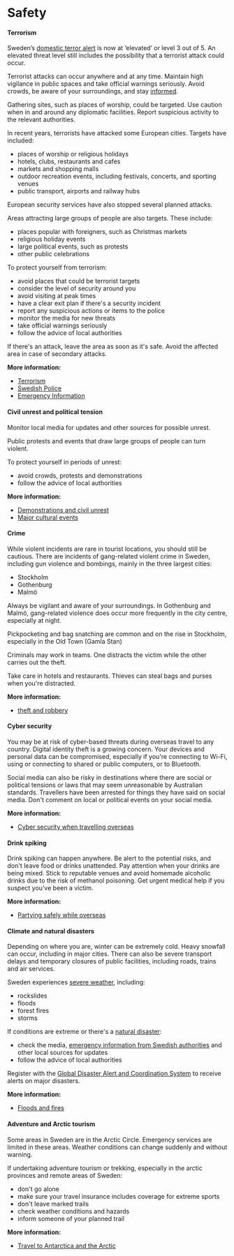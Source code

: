 # Safety

#### Terrorism

Sweden’s [domestic terror alert](https://sakerhetspolisen.se/ovriga-sidor/other-languages/english-engelska/press-room/news/news/2025-05-23-decrease-in-the-terrorist-threat-level-from-high-to-elevated.html) is now at ‘elevated’ or level 3 out of 5. An elevated threat level still includes the possibility that a terrorist attack could occur.

Terrorist attacks can occur anywhere and at any time. Maintain high vigilance in public spaces and take official warnings seriously. Avoid crowds, be aware of your surroundings, and stay [informed](https://www.krisinformation.se/en/hazards-and-risks/terrorism).

Gathering sites, such as places of worship, could be targeted. Use caution when in and around any diplomatic facilities. Report suspicious activity to the relevant authorities.

​In recent years, terrorists have attacked some European cities. Targets have included:

* places of worship or religious holidays
* hotels, clubs, restaurants and cafes
* markets and shopping malls
* outdoor recreation events, including festivals, concerts, and sporting venues
* public transport, airports and railway hubs

European security services have also stopped several planned attacks.

Areas attracting large groups of people are also targets. These include:

* places popular with foreigners, such as Christmas markets
* religious holiday events
* large political events, such as protests
* other public celebrations

To protect yourself from terrorism:

* avoid places that could be terrorist targets
* consider the level of security around you
* avoid visiting at peak times
* have a clear exit plan if there's a security incident
* report any suspicious actions or items to the police
* monitor the media for new threats
* take official warnings seriously
* follow the advice of local authorities

If there's an attack, leave the area as soon as it's safe. Avoid the affected area in case of secondary attacks.

**More information:**

* [Terrorism](/before-you-go/safety/terrorism "Terrorism")
* [Swedish Police](https://polisen.se/en/the-swedish-police/Raising-general-awareness-of-terrorism-related-issues/#:~:text=The%20terrorist%20threat%20level%20in,that%20an%20attack%20could%20happen.)
* [Emergency Information](https://www.krisinformation.se/en/hazards-and-risks/terrorism)

#### Civil unrest and political tension

Monitor local media for updates and other sources for possible unrest.

Public protests and events that draw large groups of people can turn violent.

To protect yourself in periods of unrest:

* avoid crowds, protests and demonstrations
* follow the advice of local authorities

**More information:**

* [Demonstrations and civil unrest](/before-you-go/safety/protests-civil-unrest "Protests and civil unrest")
* [Major cultural events](/before-you-go/major-events/major-cultural-events "Major cultural events")

#### Crime

While violent incidents are rare in tourist locations, you should still be cautious. There are incidents of gang-related violent crime in Sweden, including gun violence and bombings, mainly in the three largest cities:

* Stockholm
* Gothenburg
* Malmö

Always be vigilant and aware of your surroundings. In Gothenburg and Malmö, gang-related violence does occur more frequently in the city centre, especially at night.

Pickpocketing and bag snatching are common and on the rise in Stockholm, especially in the Old Town (Gamla Stan)

Criminals may work in teams. One distracts the victim while the other carries out the theft.

Take care in hotels and restaurants. Thieves can steal bags and purses when you're distracted.

**More information:**

* [theft and robbery](/node/344)

#### Cyber security

You may be at risk of cyber-based threats during overseas travel to any country. Digital identity theft is a growing concern. Your devices and personal data can be compromised, especially if you're connecting to Wi-Fi, using or connecting to shared or public computers, or to Bluetooth.

Social media can also be risky in destinations where there are social or political tensions or laws that may seem unreasonable by Australian standards. Travellers have been arrested for things they have said on social media. Don't comment on local or political events on your social media.

**More information:**

* [Cyber security when travelling overseas](/before-you-go/staying-safe/cyber-security "Cyber security when travelling overseas")

#### Drink spiking

Drink spiking can happen anywhere. Be alert to the potential risks, and don't leave food or drinks unattended. Pay attention when your drinks are being mixed. Stick to reputable venues and avoid homemade alcoholic drinks due to the risk of methanol poisoning. Get urgent medical help if you suspect you’ve been a victim.

**More information:**

* [Partying safely while overseas](/before-you-go/safety/partying "Partying safely")

#### Climate and natural disasters

Depending on where you are, winter can be extremely cold. Heavy snowfall can occur, including in major cities. There can also be severe transport delays and temporary closures of public facilities, including roads, trains and air services.

Sweden experiences [severe weather](/before-you-go/safety/severe-weather "Severe weather"), including:

* rockslides
* floods
* forest fires
* storms

If conditions are extreme or there's a [natural disaster](/before-you-go/safety/natural-disasters "Staying safe when there's a natural disaster"):

* check the media, [emergency information from Swedish authorities](https://www.krisinformation.se/en) and other local sources for updates
* follow the advice of local authorities

Register with the [Global Disaster Alert and Coordination System](http://www.gdacs.org/) to receive alerts on major disasters.

**More information:**

* [Floods and fires](/before-you-go/safety/natural-disasters "Staying safe when there's a natural disaster")

#### Adventure and Arctic tourism

Some areas in Sweden are in the Arctic Circle. Emergency services are limited in these areas. Weather conditions can change suddenly and without warning.

If undertaking adventure tourism or trekking, especially in the arctic provinces and remote areas of Sweden:

* don't go alone
* make sure your travel insurance includes coverage for extreme sports
* don't leave marked trails
* check weather conditions and hazards
* inform someone of your planned trail

**More information:**

* [Travel to Antarctica and the Arctic](/before-you-go/activities/antarctica-and-arctic "Travel to Antarctica and the Arctic")